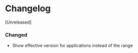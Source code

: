 # Changelog

[Unreleased]

### Changed

- Show effective version for applications instead of the range
